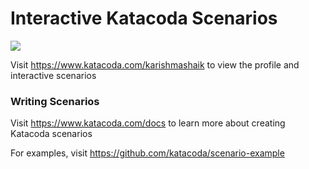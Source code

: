 # Interactive Katacoda Scenarios

[![](http://shields.katacoda.com/katacoda/karishmashaik/count.svg)](https://www.katacoda.com/karishmashaik "Get your profile on Katacoda.com")

Visit https://www.katacoda.com/karishmashaik to view the profile and interactive scenarios

### Writing Scenarios
Visit https://www.katacoda.com/docs to learn more about creating Katacoda scenarios

For examples, visit https://github.com/katacoda/scenario-example
